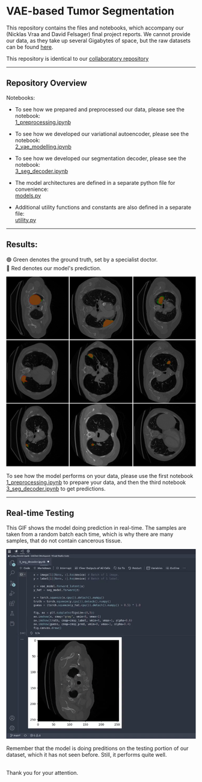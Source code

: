 # VAE-based Tumor Segmentation
This repository contains the files and notebooks, which accompany our (Nicklas Vraa and David Felsager) final project reports. We cannot provide our data, as they take up several Gigabytes of space, but the raw datasets can be found [here](http://medicaldecathlon.com/).

This repository is identical to our [collaboratory repository](https://github.com/felsager/vae_lung_tumor_segmentation)

---
## Repository Overview
Notebooks:
- To see how we prepared and preprocessed our data, please see the notebook: \
  [1_preprocessing.ipynb](https://github.com/NicklasVraa/vae_based_segmentation/blob/main/notebooks/1_preprocessing.ipynb)

- To see how we developed our variational autoencoder, please see the notebook: \
  [2_vae_modelling.ipynb](https://github.com/NicklasVraa/vae_based_segmentation/blob/main/notebooks/2_vae_modelling.ipynb)

- To see how we developed our segmentation decoder, please see the notebook: \
  [3_seg_decoder.ipynb](https://github.com/NicklasVraa/vae_based_segmentation/blob/main/notebooks/3_seg_decoder.ipynb)

- The model architectures are defined in a separate python file for convenience: \
  [models.py](https://github.com/NicklasVraa/vae_based_segmentation/blob/main/notebooks/models.py)

- Additional utility functions and constants are also defined in a separate file: \
  [utility.py](https://github.com/NicklasVraa/vae_based_segmentation/blob/main/notebooks/utility.py)

---
## Results:
🟢 Green denotes the ground truth, set by a specialist doctor. \
🔴 Red denotes our model's prediction.

![Find in figures directory, if not loaded](figures/results.png)

To see how the model performs on your data, please use the first notebook [1_preprocessing.ipynb]([https://](https://github.com/NicklasVraa/vae_based_segmentation/blob/main/notebooks/1_preprocessing.ipynb)) to prepare your data, and then the third notebook [3_seg_decoder.ipynb](https://github.com/NicklasVraa/vae_based_segmentation/blob/main/notebooks/3_seg_decoder.ipynb) to get predictions.

---
## Real-time Testing
This GIF shows the model doing prediction in real-time. The samples are taken from a random batch each time, which is why there are many samples, that do not contain cancerous tissue.

![Find in results directory, if not loaded](results/model_test_1.gif)

Remember that the model is doing preditions on the testing portion of our dataset, which it has not seen before. Still, it performs quite well.

\
Thank you for your attention.
